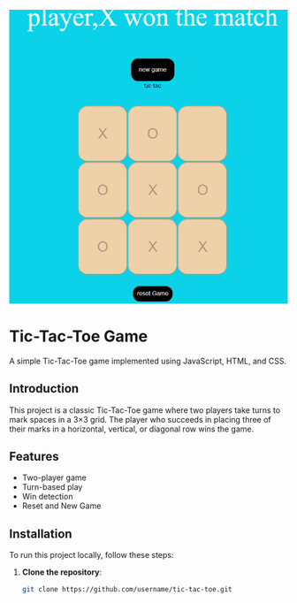 
![TIC-TAC-TOE](https://github.com/abhay8853/tic_tac_toe_js/blob/34874246545172a2d3ef1a376daf80ec897d770f/Screenshot.png)
# Tic-Tac-Toe Game

A simple Tic-Tac-Toe game implemented using JavaScript, HTML, and CSS.


## Introduction

This project is a classic Tic-Tac-Toe game where two players take turns to mark spaces in a 3×3 grid. The player who succeeds in placing three of their marks in a horizontal, vertical, or diagonal row wins the game.

## Features

- Two-player game
- Turn-based play
- Win detection
- Reset and New Game 


## Installation

To run this project locally, follow these steps:

1. **Clone the repository**:
   ```sh
   git clone https://github.com/username/tic-tac-toe.git
